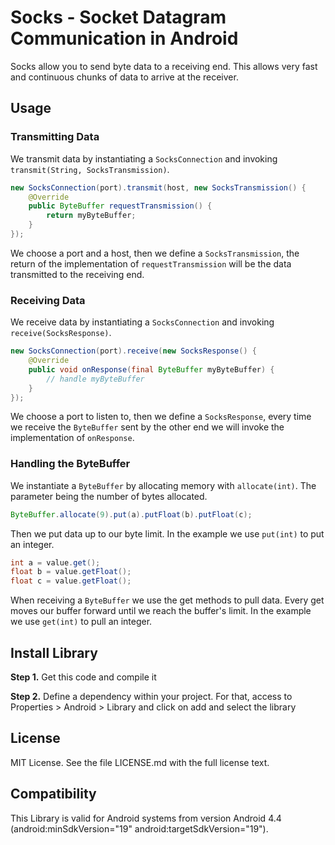 # Socks - Socket Datagram Communication in Android

Socks allow you to send byte data to a receiving end.
This allows very fast and continuous chunks of data to arrive at the receiver.

## Usage

### Transmitting Data

We transmit data by instantiating a `SocksConnection` and invoking `transmit(String, SocksTransmission)`.

````java
new SocksConnection(port).transmit(host, new SocksTransmission() {
    @Override
    public ByteBuffer requestTransmission() {
        return myByteBuffer;
    }
});
````

We choose a port and a host, then we define a `SocksTransmission`, 
the return of the implementation of `requestTransmission` will be
the data transmitted to the receiving end.

### Receiving Data

We receive data by instantiating a `SocksConnection` and invoking `receive(SocksResponse)`.

````java
new SocksConnection(port).receive(new SocksResponse() {
    @Override
    public void onResponse(final ByteBuffer myByteBuffer) {
        // handle myByteBuffer
    }
});
````

We choose a port to listen to, then we define a `SocksResponse`,
every time we receive the `ByteBuffer` sent by the other end 
we will invoke the implementation of `onResponse`.

### Handling the ByteBuffer

We instantiate a `ByteBuffer` by allocating memory with `allocate(int)`.
The parameter being the number of bytes allocated.

````java
ByteBuffer.allocate(9).put(a).putFloat(b).putFloat(c);
````

Then we put data up to our byte limit.
In the example we use `put(int)` to put an integer.

````java
int a = value.get();
float b = value.getFloat();
float c = value.getFloat();
````

When receiving a `ByteBuffer` we use the get methods to pull data.
Every get moves our buffer forward until we reach the buffer's limit.
In the example we use `get(int)` to pull an integer.

## Install Library

__Step 1.__ Get this code and compile it

__Step 2.__ Define a dependency within your project. For that, access to Properties > Android > Library and click on add and select the library

##  License

MIT License. See the file LICENSE.md with the full license text.

## Compatibility

This Library is valid for Android systems from version Android 4.4 (android:minSdkVersion="19" android:targetSdkVersion="19").